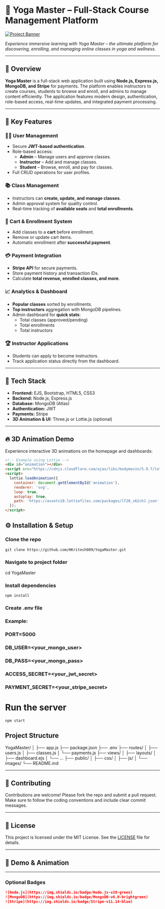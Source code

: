 # 🧘 Yoga Master – Full-Stack Course Management Platform

[![Project Banner](https://your-animation-link.com/banner.gif)](https://your-animation-link.com)  

*Experience immersive learning with Yoga Master – the ultimate platform for discovering, enrolling, and managing online classes in yoga and wellness.*

---

## 🌟 Overview

**Yoga Master** is a full-stack web application built using **Node.js, Express.js, MongoDB, and Stripe** for payments. The platform enables instructors to create courses, students to browse and enroll, and admins to manage content efficiently. The application features modern design, authentication, role-based access, real-time updates, and integrated payment processing.

---

## 🎯 Key Features

### 🧑‍💻 User Management
- Secure **JWT-based authentication**.
- Role-based access:
  - **Admin** – Manage users and approve classes.
  - **Instructor** – Add and manage classes.
  - **Student** – Browse, enroll, and pay for classes.
- Full CRUD operations for user profiles.

### 📚 Class Management
- Instructors can **create, update, and manage classes**.
- Admin approval system for quality control.
- Real-time tracking of **available seats** and **total enrollments**.

### 🛒 Cart & Enrollment System
- Add classes to a **cart** before enrollment.
- Remove or update cart items.
- Automatic enrollment after **successful payment**.

### 💳 Payment Integration
- **Stripe API** for secure payments.
- Store payment history and transaction IDs.
- Calculate **total revenue, enrolled classes, and more**.

### 📈 Analytics & Dashboard
- **Popular classes** sorted by enrollments.
- **Top instructors** aggregation with MongoDB pipelines.
- Admin dashboard for **quick stats**:
  - Total classes (approved/pending)
  - Total enrollments
  - Total instructors

### 🏆 Instructor Applications
- Students can apply to become instructors.
- Track application status directly from the dashboard.

---

## 🚀 Tech Stack

- **Frontend:** EJS, Bootstrap, HTML5, CSS3
- **Backend:** Node.js, Express.js
- **Database:** MongoDB (Atlas)
- **Authentication:** JWT
- **Payments:** Stripe
- **3D Animation & UI:** Three.js or Lottie.js (optional)

---

## 🔥 3D Animation Demo

Experience interactive 3D animations on the homepage and dashboards:

```html
<!-- Example using Lottie -->
<div id="animation"></div>
<script src="https://cdnjs.cloudflare.com/ajax/libs/bodymovin/5.9.7/lottie.min.js"></script>
<script>
  lottie.loadAnimation({
    container: document.getElementById('animation'),
    renderer: 'svg',
    loop: true,
    autoplay: true,
    path: 'https://assets10.lottiefiles.com/packages/lf20_x62chJ.json' // link to your animation JSON
  });
</script>
```
## ⚙️ Installation & Setup
 
### Clone the repo
```
git clone https://github.com/HKritesh009/YogaMaster.git
```
### Navigate to project folder
cd YogaMaster

### Install dependencies
```
npm install
```

### Create .env file
### Example:
### PORT=5000
### DB_USER=<your_mongo_user>
### DB_PASS=<your_mongo_pass>
### ACCESS_SECRET=<your_jwt_secret>
### PAYMENT_SECRET=<your_stripe_secret>

# Run the server
```
npm start
```

## Project Structure

YogaMaster/
│
├── app.js
├── package.json
├── .env
├── routes/
│   ├── users.js
│   ├── classes.js
│   └── payments.js
├── views/
│   ├── layouts/
│   ├── dashboard.ejs
│   └── ...
├── public/
│   ├── css/
│   ├── js/
│   └── images/
└── README.md

---

## 🤝 Contributing

Contributions are welcome! Please fork the repo and submit a pull request.  
Make sure to follow the coding conventions and include clear commit messages.

---

## 📝 License

This project is licensed under the MIT License. See the [LICENSE](LICENSE) file for details.

---

## 🎨 Demo & Animation


---

### Optional Badges

```markdown
![Node.js](https://img.shields.io/badge/Node.js-v20-green)
![MongoDB](https://img.shields.io/badge/MongoDB-v6.0-brightgreen)
![Stripe](https://img.shields.io/badge/Stripe-v11.14-blue)
```